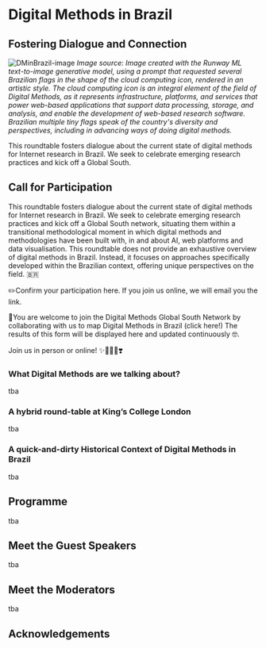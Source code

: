 # Digital Methods in Brazil 
## Fostering Dialogue and Connection 
![DMinBrazil-image](https://github.com/user-attachments/assets/62775c2e-a6bf-4ed9-aece-3282270bcdc8)
*Image source: Image created with the Runway ML text-to-image generative model, using a prompt that requested several Brazilian flags in the shape of the cloud computing icon, rendered in an artistic style. The cloud computing icon is an integral element of the field of Digital Methods, as it represents infrastructure, platforms, and services that power web-based applications that support data processing, storage, and analysis, and enable the development of web-based research software. Brazilian multiple tiny flags speak of the country's diversity and perspectives, including in advancing ways of doing digital methods.*

This roundtable fosters dialogue about the current state of digital methods for Internet research in Brazil. We seek to celebrate emerging research practices and kick off a Global South.
## Call for Participation
This roundtable fosters dialogue about the current state of digital methods for Internet research in Brazil. We seek to celebrate emerging research practices and kick off a Global South network, situating them within a transitional methodological moment in which digital methods and methodologies have been built with, in and about AI, web platforms and data visualisation. This roundtable does not provide an exhaustive overview of digital methods in Brazil. Instead, it focuses on approaches specifically developed within the Brazilian context, offering unique perspectives on the field. 🇧🇷

✏️Confirm your participation here. If you join us online, we will email you the link.

🔗You are welcome to join the Digital Methods Global South Network by collaborating with us to map Digital Methods in Brazil (click here!) The results of this form will be displayed here and updated continuously 🤓.

Join us in person or online! ✨👩🏻‍💻❣️

### What Digital Methods are we talking about?
tba
### A hybrid round-table at King’s College London
tba
### A quick-and-dirty Historical Context of Digital Methods in Brazil
tba
## Programme
tba
## Meet the Guest Speakers
tba
## Meet the Moderators
tba
## Acknowledgements
